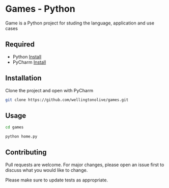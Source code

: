 # Games - Python

Game is a Python project for studing the language, application and use cases

## Required

- Python [Install](https://www.python.org/)
- PyCharm [Install](https://www.jetbrains.com/pt-br/pycharm/download/#section=windows)

## Installation

Clone the project and open with PyCharm

```bash
git clone https://github.com/wellingtonolive/games.git
```

## Usage

```bash
cd games

python home.py

```

## Contributing
Pull requests are welcome. For major changes, please open an issue first to discuss what you would like to change.

Please make sure to update tests as appropriate.
